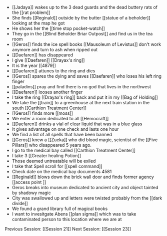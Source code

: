 - [[Jadaya]] wakes up to the 3 dead guards and the dead buttery rats of the [[rat problem]]
- She finds [[Reginald]] outside by the butter [[statue of a beholder]] looking at the map he got
- He shows her the [[time stop pocket-watch]]
- They go in the [[Blind Beholder Briar Outpost]] and find us in the tea room
- [[Geros]] finds the ice spell books [[Mausoleum of Levistus]] don't work anymore and turn to ash when ripped out
- [[Daefaren]] has disappeared 
- I give [[Daefaren]] [[Drayax's ring]]
- It is the year [[4879]] 
- [[Daefaren]] attunes to the ring and dies
- [[Geros]] spares the dying and saves [[Daefaren]] who loses his left ring finger
- [[paladins]] pray and find there is no god that lives in the northwest 
- [[Daefaren]] looses another finger
- I take the ring [[Drayax's ring]] back and put it in my [[Bag of Holding]]
- We take the [[train]] to a greenhouse at the next train station in the south [[Carthion Treatment Center]]
- [[Geros]] finds more [[moss]]
- We enter a room dedicated to all [[Hemocraft]]
- [[Daefaren]] drinks a vial of clear liquid that was in a blue glass
- It gives advantage on one check and lasts one hour
- We find a list of all spells that have been banned
- [[Geros]] knew a [[Zueka]] who did blood magic, scientist of the [[Five Pillars]] who disappeared 5 years ago. 
- I go to the medical bay called [[Carthion Treatment Center]]
- I take 3 [[Greater healing Potion]]
- Those deemed untreatable will be exiled 
- I take that Spell scroll for [[spell command]] 
- Check date on the medical bay documents 4581
- [[Reginald]] blows down the brick wall door and finds former agency [[access point ]]
- Geros breaks into museum dedicated to ancient city and object tainted by shadowy magic
- City was swallowed up and letters were twisted probably from the [[dark divide]]
- We found a grand library full of magical books
- I want to invesitgate Abens [[plan sigma]] which was to take contaminated person to this location where we are at

Previous Session: [[Session 21]]
Next Session: [[Session 23]]